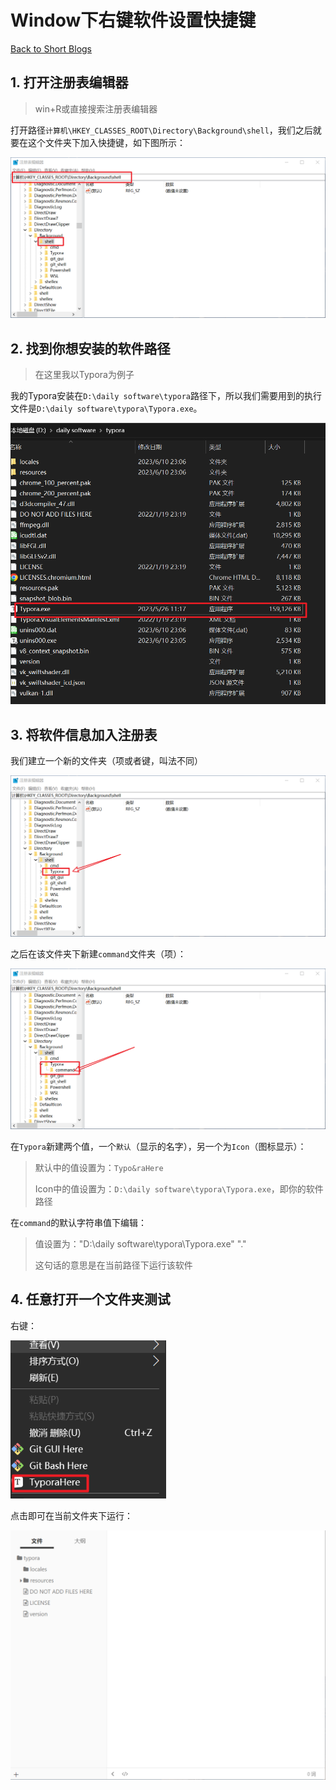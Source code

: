 # Window下右键软件设置快捷键

[Back to Short Blogs](../index2.html)

## 1. 打开注册表编辑器

> win+R或直接搜索注册表编辑器

打开路径`计算机\HKEY_CLASSES_ROOT\Directory\Background\shell`，我们之后就要在这个文件夹下加入快捷键，如下图所示：

![image-20231017000113823](20231016quickin.assets/image-20231017000113823.png)

## 2. 找到你想安装的软件路径

> 在这里我以Typora为例子

我的Typora安装在`D:\daily software\typora`路径下，所以我们需要用到的执行文件是`D:\daily software\typora\Typora.exe`。

![image-20231017000318218](20231016quickin.assets/image-20231017000318218.png)

## 3. 将软件信息加入注册表

我们建立一个新的文件夹（项或者键，叫法不同）

![image-20231017000446989](20231016quickin.assets/image-20231017000446989.png)

之后在该文件夹下新建`command`文件夹（项）：

![image-20231017000551171](20231016quickin.assets/image-20231017000551171.png)

在`Typora`新建两个值，一个`默认`（显示的名字），另一个为`Icon`（图标显示）：

> 默认中的值设置为：`Typo&raHere`
>
> Icon中的值设置为：`D:\daily software\typora\Typora.exe`，即你的软件路径

在`command`的默认字符串值下编辑：

> 值设置为："D:\daily software\typora\Typora.exe" "."
>
> 这句话的意思是在当前路径下运行该软件

## 4. 任意打开一个文件夹测试

右键：

<img src="20231016quickin.assets/image-20231017001022471.png" alt="image-20231017001022471" style="zoom: 80%;" />

点击即可在当前文件夹下运行：

![image-20231017001145056](20231016quickin.assets/image-20231017001145056.png)